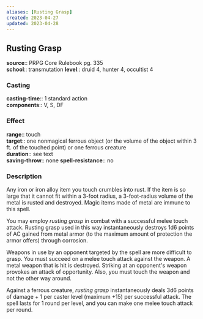```yaml
---
aliases: [Rusting Grasp]
created: 2023-04-27
updated: 2023-04-28
---
```


## Rusting Grasp

**source**:: PRPG Core Rulebook pg. 335  
**school**:: transmutation
**level**:: druid 4, hunter 4, occultist 4

### Casting

**casting-time**:: 1 standard action  
**components**:: V, S, DF

### Effect

**range**:: touch  
**target**:: one nonmagical ferrous object (or the volume of the object within 3 ft. of the touched point) or one ferrous creature  
**duration**:: see text  
**saving-throw**:: none
**spell-resistance**:: no

### Description

Any iron or iron alloy item you touch crumbles into rust. If the item is so large that it cannot fit within a 3-foot radius, a 3-foot-radius volume of the metal is rusted and destroyed. Magic items made of metal are immune to this spell.  
  
You may employ *rusting grasp* in combat with a successful melee touch attack. Rusting grasp used in this way instantaneously destroys 1d6 points of AC gained from metal armor (to the maximum amount of protection the armor offers) through corrosion.  
  
Weapons in use by an opponent targeted by the spell are more difficult to grasp. You must succeed on a melee touch attack against the weapon. A metal weapon that is hit is destroyed. Striking at an opponent's weapon provokes an attack of opportunity. Also, you must touch the weapon and not the other way around.  
  
Against a ferrous creature, *rusting grasp* instantaneously deals 3d6 points of damage + 1 per caster level (maximum +15) per successful attack. The spell lasts for 1 round per level, and you can make one melee touch attack per round.
